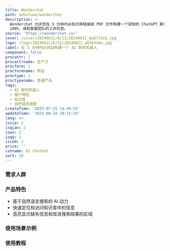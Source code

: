 ```yaml
---
title: Wonderchat
path: kehufuwu/wonderchat
description: >-
  Wonderchat 允许您在 5 分钟内从知识库链接或 PDF 文件构建一个定制的 ChatGPT 聊天机器人。将客户响应速度提升
  100%，减轻客服团队的工作负担。
source: 'https://wonderchat.io/'
cover: /cover/20240612/6/12/20240612_6a6733cb.jpg
logo: /logo/20240612/6/12/20240612_a834310e.jpg
label: 在 5 分钟内从网站构建一个 AI 聊天机器人
component: false
procattr: 1
procattrname: 生产力
procform: 1
procformname: 网站
proctype: 1
proctypename: 普通产品
tags:
  - AI 聊天机器人
  - 客户响应
  - 知识库
  - 自然语言搜索
createTime: '2023-07-25 14:49:55'
updateTime: '2023-08-18 20:15:33'
lang: en
isicp: 2
isqian: 2
iswx: 2
isqq: 2
iscom: 2
price: ''
catname: AI Chatbot
sort: 20
---
```




### 需求人群


### 产品特色
- 基于自然语言搜索的 AI 动力
- 快速定位和访问知识库中的信息
- 高亮显示缺失信息和改进搜索结果的区域

### 使用场景示例


### 使用教程


  
